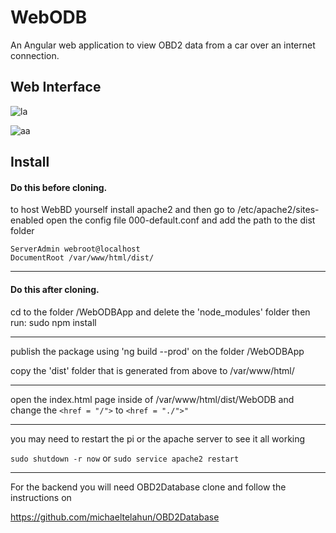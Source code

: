 # WebODB
An Angular web application to view OBD2 data from a car over an internet connection.


## Web Interface

![la](https://user-images.githubusercontent.com/43968309/56934437-e8e00400-6ab9-11e9-991c-d4cd21b99672.png)


![aa](https://user-images.githubusercontent.com/43968309/56934480-1462ee80-6aba-11e9-8708-44dc6e7a2241.png)

## Install

#### Do this before cloning.

to host WebBD yourself install apache2 and then go to /etc/apache2/sites-enabled open the config file 000-default.conf and add the path to the dist folder  

```
ServerAdmin webroot@localhost
DocumentRoot /var/www/html/dist/
```
_____________________________________________________________________________

#### Do this after cloning.


cd to the folder /WebODBApp and delete the 'node_modules' folder then run:
sudo npm install 

_____________________________________________________________________________

publish the package using 'ng build --prod' on the folder /WebODBApp

copy the 'dist' folder that is generated from above to /var/www/html/

_____________________________________________________________________________

open the index.html page inside of /var/www/html/dist/WebODB and change the ```<href = "/">``` to ```<href = "./">"```

_____________________________________________________________________________

you may need to restart the pi or the apache server to see it all working

```sudo shutdown -r now```   or   ```sudo service apache2 restart```


_____________________________________________________________________________
For the backend you will need OBD2Database clone and follow the instructions on 

https://github.com/michaeltelahun/OBD2Database
